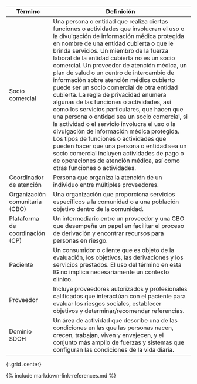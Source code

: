 
| Término   |  Definición |
| --------- | ----------- |
|  Socio comercial                       | Una persona o entidad que realiza ciertas funciones o actividades que involucran el uso o la divulgación de información médica protegida en nombre de una entidad cubierta o que le brinda servicios. Un miembro de la fuerza laboral de la entidad cubierta no es un socio comercial. Un proveedor de atención médica, un plan de salud o un centro de intercambio de información sobre atención médica cubierto puede ser un socio comercial de otra entidad cubierta. La regla de privacidad enumera algunas de las funciones o actividades, así como los servicios particulares, que hacen que una persona o entidad sea un socio comercial, si la actividad o el servicio involucra el uso o la divulgación de información médica protegida. Los tipos de funciones o actividades que pueden hacer que una persona o entidad sea un socio comercial incluyen actividades de pago o de operaciones de atención médica, así como otras funciones o actividades.   |
|  Coordinador de atención               | Persona que organiza la atención de un individuo entre múltiples proveedores.  |
|  Organización comunitaria (CBO)        | Una organización que proporciona servicios específicos a la comunidad o a una población objetivo dentro de la comunidad.  |
|  Plataforma de coordinación (CP)       | Un intermediario entre un proveedor y una CBO que desempeña un papel en facilitar el proceso de derivación y encontrar recursos para personas en riesgo.  |
|  Paciente                              | Un consumidor o cliente que es objeto de la evaluación, los objetivos, las derivaciones y los servicios prestados. El uso del término en esta IG no implica necesariamente un contexto clínico.  |
|  Proveedor                             | Incluye proveedores autorizados y profesionales calificados que interactúan con el paciente para evaluar los riesgos sociales, establecer objetivos y determinar/recomendar referencias.  |
|  Dominio SDOH                          | Un área de actividad que describe una de las condiciones en las que las personas nacen, crecen, trabajan, viven y envejecen, y el conjunto más amplio de fuerzas y sistemas que configuran las condiciones de la vida diaria.  |
{:.grid .center}


{% include markdown-link-references.md %}
